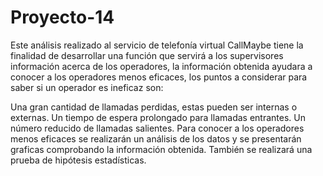 # Proyecto-14

Este análisis realizado al servicio de telefonía virtual CallMaybe tiene la finalidad de desarrollar una función que servirá a los supervisores información acerca de los operadores, la información obtenida ayudara a conocer a los operadores menos eficaces, los puntos a considerar para saber si un operador es ineficaz son:

Una gran cantidad de llamadas perdidas, estas pueden ser internas o externas.
Un tiempo de espera prolongado para llamadas entrantes.
Un número reducido de llamadas salientes.
Para conocer a los operadores menos eficaces se realizarán un análisis de los datos y se presentarán graficas comprobando la información obtenida. También se realizará una prueba de hipótesis estadísticas.
